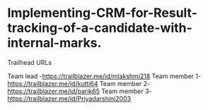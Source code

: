 # Implementing-CRM-for-Result-tracking-of-a-candidate-with-internal-marks.

Trailhead URLs 

Team lead -https://trailblazer.me/id/mlakshmi218 
Team member 1-https://trailblazer.me/id/kutti64 
Team member 2-https://trailblazer.me/id/parik65 
Team member 3-https://trailblazer.me/id/Priyadarshini2003
